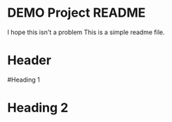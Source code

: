 
# DEMO Project README

I hope this isn't a problem This is a simple readme file.

# Header

#Heading 1

# Heading 2

